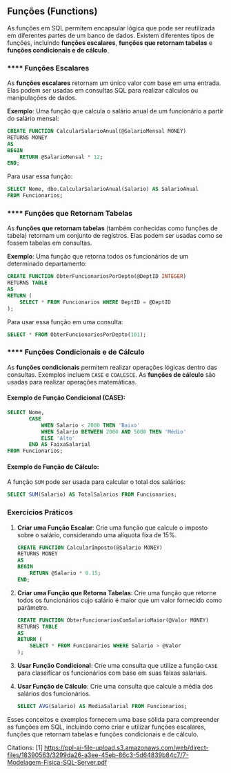 ## Funções (Functions)

As funções em SQL permitem encapsular lógica que pode ser reutilizada em diferentes partes de um banco de dados. Existem diferentes tipos de funções, incluindo **funções escalares**, **funções que retornam tabelas** e **funções condicionais e de cálculo**.

### **** Funções Escalares

As **funções escalares** retornam um único valor com base em uma entrada. Elas podem ser usadas em consultas SQL para realizar cálculos ou manipulações de dados.

**Exemplo**:
Uma função que calcula o salário anual de um funcionário a partir do salário mensal:

```sql
CREATE FUNCTION CalcularSalarioAnual(@SalarioMensal MONEY)
RETURNS MONEY
AS
BEGIN
    RETURN @SalarioMensal * 12;
END;
```

Para usar essa função:
```sql
SELECT Nome, dbo.CalcularSalarioAnual(Salario) AS SalarioAnual
FROM Funcionarios;
```

### **** Funções que Retornam Tabelas

As **funções que retornam tabelas** (também conhecidas como funções de tabela) retornam um conjunto de registros. Elas podem ser usadas como se fossem tabelas em consultas.

**Exemplo**:
Uma função que retorna todos os funcionários de um determinado departamento:

```sql
CREATE FUNCTION ObterFuncionariosPorDepto(@DeptID INTEGER)
RETURNS TABLE
AS
RETURN (
    SELECT * FROM Funcionarios WHERE DeptID = @DeptID
);
```

Para usar essa função em uma consulta:
```sql
SELECT * FROM ObterFuncionariosPorDepto(101);
```

### **** Funções Condicionais e de Cálculo

As **funções condicionais** permitem realizar operações lógicas dentro das consultas. Exemplos incluem `CASE` e `COALESCE`. As **funções de cálculo** são usadas para realizar operações matemáticas.

#### Exemplo de Função Condicional (CASE):
```sql
SELECT Nome,
       CASE 
           WHEN Salario < 2000 THEN 'Baixo'
           WHEN Salario BETWEEN 2000 AND 5000 THEN 'Médio'
           ELSE 'Alto'
       END AS FaixaSalarial
FROM Funcionarios;
```

#### Exemplo de Função de Cálculo:
A função `SUM` pode ser usada para calcular o total dos salários:
```sql
SELECT SUM(Salario) AS TotalSalarios FROM Funcionarios;
```

### Exercícios Práticos

1. **Criar uma Função Escalar**: Crie uma função que calcule o imposto sobre o salário, considerando uma alíquota fixa de 15%.

   ```sql
   CREATE FUNCTION CalcularImposto(@Salario MONEY)
   RETURNS MONEY
   AS
   BEGIN
       RETURN @Salario * 0.15;
   END;
   ```

2. **Criar uma Função que Retorna Tabelas**: Crie uma função que retorne todos os funcionários cujo salário é maior que um valor fornecido como parâmetro.

   ```sql
   CREATE FUNCTION ObterFuncionariosComSalarioMaior(@Valor MONEY)
   RETURNS TABLE
   AS
   RETURN (
       SELECT * FROM Funcionarios WHERE Salario > @Valor
   );
   ```

3. **Usar Função Condicional**: Crie uma consulta que utilize a função `CASE` para classificar os funcionários com base em suas faixas salariais.

4. **Usar Função de Cálculo**: Crie uma consulta que calcule a média dos salários dos funcionários.

   ```sql
   SELECT AVG(Salario) AS MediaSalarial FROM Funcionarios;
   ```

Esses conceitos e exemplos fornecem uma base sólida para compreender as funções em SQL, incluindo como criar e utilizar funções escalares, funções que retornam tabelas e funções condicionais e de cálculo.

Citations:
[1] https://ppl-ai-file-upload.s3.amazonaws.com/web/direct-files/18390563/3299da26-a3ee-45eb-86c3-5d64839b84c7/7-Modelagem-Fisica-SQL-Server.pdf